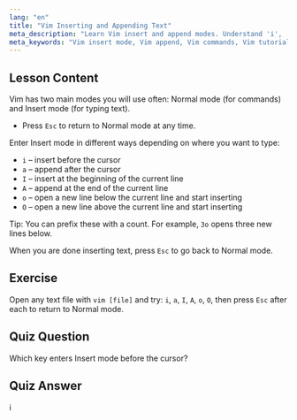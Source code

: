 ```yaml
---
lang: "en"
title: "Vim Inserting and Appending Text"
meta_description: "Learn Vim insert and append modes. Understand 'i', 'a', 'I', 'A', 'o', 'O' commands for efficient text editing. Improve your Vim skills now!"
meta_keywords: "Vim insert mode, Vim append, Vim commands, Vim tutorial, Linux text editor, beginner Vim, Vim guide, Vim 'i' 'a'"
---
```


## Lesson Content

Vim has two main modes you will use often: Normal mode (for commands) and Insert mode (for typing text).

- Press `Esc` to return to Normal mode at any time.

Enter Insert mode in different ways depending on where you want to type:

- `i` – insert before the cursor
- `a` – append after the cursor
- `I` – insert at the beginning of the current line
- `A` – append at the end of the current line
- `o` – open a new line below the current line and start inserting
- `O` – open a new line above the current line and start inserting

Tip: You can prefix these with a count. For example, `3o` opens three new lines below.

When you are done inserting text, press `Esc` to go back to Normal mode.

## Exercise

Open any text file with `vim [file]` and try: `i`, `a`, `I`, `A`, `o`, `O`, then press `Esc` after each to return to Normal mode.

## Quiz Question

Which key enters Insert mode before the cursor?

## Quiz Answer

i
